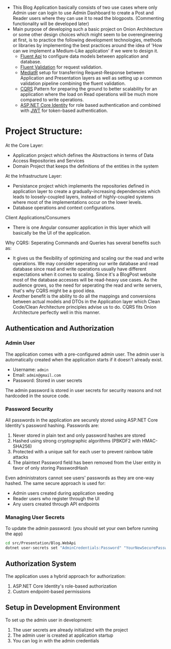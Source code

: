 

- This Blog Application basically consists of two use cases where only Admin user can login to use Admin Dashboard to create a Post and Reader users where they can use it to read the blogposts. (Commenting functionality will be developed later)
- Main purpose of developing such a basic project on Onion Architecture or some other design choices which might seem to be overengineering at first, is to practice the following development technologies, methods or libraries by implementing the best practices around the idea of 'How can we implement a Medium-Like application' if we were to design it.
   * [Fluent Api](https://learn.microsoft.com/en-us/ef/ef6/modeling/code-first/fluent/types-and-properties) to configure data models between application and database.
   * [Fluent Validation](https://docs.fluentvalidation.net/en/latest/aspnet.html) for request validation.
   * [MediatR](https://github.com/jbogard/MediatR) setup for transferring Request-Response between Application and Presentation layers as well as setting up a common validation pipeline combining the fluent validation.
   * [CQRS](https://learn.microsoft.com/en-us/azure/architecture/patterns/cqrs) Pattern for preparing the ground to better scalability for an application where the load on Read operations will be much more compared to write operations.
   * [ASP.NET Core Identity](https://learn.microsoft.com/en-us/aspnet/core/security/authentication/identity?view=aspnetcore-9.0&tabs=visual-studio) for role based authentication and combined with [JWT](https://jwt.io/introduction) for token-based authentication.

# Project Structure:

At the Core Layer:
- Application project which defines the Abstractions in terms of Data Access Repositories and Services
- Domain Project that keeps the definitions of the entities in the system

At the Infrastructure Layer:
- Persistance project which implements the repositories defined in application layer to create a gradually-increasing dependencies which leads to loosely-coupled layers, instead of highly-coupled systems where most of the implementations occur on the lower levels.
- Database operations and context configurations.

Client Applications/Consumers
- There is one Angular consumer application in this layer which will basically be the UI of the application.

Why CQRS: Seperating Commands and Queries has several benefits such as:
- It gives us the flexibility of optimizing and scaling our the read and write operations. We may consider seperating our write database and read database since read and write operations usually have different expectations when it comes to scaling. Since it's a BlogPost website most of the database accesses will be read-heavy use cases. As the audience grows, so the need for seperating the read and write servers, that's why CQRS might be a good idea.
- Another benefit is the ability to do all the mappings and conversions between actual models and DTOs in the Application layer which Clean Code/Clean Architecture principles advise us to do. CQRS fits Onion Architecture perfectly well in this manner.


## Authentication and Authorization

### Admin User

The application comes with a pre-configured admin user. The admin user is automatically created when the application starts if it doesn't already exist.

- Username: `admin`
- Email: `admin@gmail.com`
- Password: Stored in user secrets

The admin password is stored in user secrets for security reasons and not hardcoded in the source code.

### Password Security

All passwords in the application are securely stored using ASP.NET Core Identity's password hashing. Passwords are:

1. Never stored in plain text and only password hashes are stored
2. Hashed using strong cryptographic algorithms (PBKDF2 with HMAC-SHA256)
3. Protected with a unique salt for each user to prevent rainbow table attacks
4. The plaintext Password field has been removed from the User entity in favor of only storing PasswordHash

Even administrators cannot see users' passwords as they are one-way hashed. The same secure approach is used for:
- Admin users created during application seeding
- Reader users who register through the UI
- Any users created through API endpoints

### Managing User Secrets

To update the admin password: (you should set your own before running the app)

```bash
cd src/Presentation/Blog.WebApi
dotnet user-secrets set "AdminCredentials:Password" "YourNewSecurePassword"
```

## Authorization System

The application uses a hybrid approach for authorization:
1. ASP.NET Core Identity's role-based authorization
2. Custom endpoint-based permissions

## Setup in Development Environment

To set up the admin user in development:

1. The user secrets are already initialized with the project
2. The admin user is created at application startup
3. You can log in with the admin credentials 
